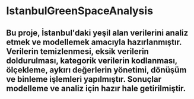 # IstanbulGreenSpaceAnalysis
## Bu proje, İstanbul'daki yeşil alan verilerini analiz etmek ve modellemek amacıyla hazırlanmıştır. Verilerin temizlenmesi, eksik verilerin doldurulması, kategorik verilerin kodlanması, ölçekleme, aykırı değerlerin yönetimi, dönüşüm ve binleme işlemleri yapılmıştır. Sonuçlar modelleme ve analiz için hazır hale getirilmiştir.
